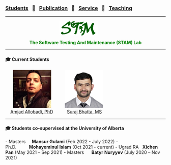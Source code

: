 ### [Students](stamlab.md) &nbsp;&nbsp;🌴&nbsp;&nbsp; [Publication](publications.md) &nbsp;&nbsp;🌴&nbsp;&nbsp; [Service](services.md) &nbsp;&nbsp;🌴&nbsp;&nbsp; [Teaching](teaching.md)
***
<style type="text/css">
.center{
  text-align:center; 
  display:block;
}

.centerImg {
  display: block;
  margin-left: 170px;  
}

</style>

<img src="assets/img/stam_logo.png" alt="The Software Testing And Maintenance (STAM) Lab" width="120" height="45" class="centerImg">
<p class="center" style="color:green;"><b> The Software Testing And Maintenance (STAM) Lab</b></p>

<hr>
<h4>‍🎓 Current Students</h4>
&nbsp;&nbsp;&nbsp;&nbsp;&nbsp;&nbsp;<img src="assets/img/amjad.jpeg" alt="Amjad_Allobadi" width="120" height="120">&nbsp;&nbsp;&nbsp;&nbsp;&nbsp;&nbsp;&nbsp;&nbsp;&nbsp;&nbsp;&nbsp;<img src="assets/img/suraj_bhatta.JPG" alt="suraj_bhatta" width="120" height="120"><br>
&nbsp;&nbsp;&nbsp;&nbsp;<a href="https://www.amj.dev/" target="_blank">Amjad Allobadi, PhD</a>&nbsp;&nbsp;&nbsp;&nbsp;&nbsp;&nbsp;&nbsp;&nbsp;&nbsp;&nbsp;&nbsp;<a href="https://bhattasuraj76.com.np/" target="_blank">Suraj Bhatta, MS</a>
<hr>

<h4>‍🎓 Students co-supervised at the University of Alberta</h4>
- Masters&nbsp;&nbsp;&nbsp;&nbsp;&nbsp;<b>Mansur Gulami</b> (Feb 2022 - July 2022)
- Ph.D.&nbsp;&nbsp;&nbsp;&nbsp;&nbsp;&nbsp;&nbsp;&nbsp;&nbsp;&nbsp;<b>Mohayeminul Islam</b> (Oct 2021 - current)
- Ugrad RA&nbsp;&nbsp;&nbsp;<b>Xichen Pan</b> (May 2021 – Sep 2021)
- Masters&nbsp;&nbsp;&nbsp;&nbsp;&nbsp;&nbsp;<b>Batyr Nuryyev</b> (July 2020 – Nov 2021)

